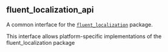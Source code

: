 ## fluent_localization_api

A common interface for the [`fluent_localization`](https://github.com/aosorio-avilez/flutter_fluent/tree/main/packages/fluent_localization/fluent_localization) package.

This interface allows platform-specific implementations of the fluent_localization package